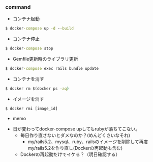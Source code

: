 ### command

* コンテナ起動
``` cmd
$ docker-compose up -d --build
```

* コンテナ停止
``` cmd
$ docker-compose stop
```
* Gemfile更新時のライブラリ更新
```cmd
$ docker-compose exec rails bundle update
```

* コンテナを消す
```cmd
$ docker rm $(docker ps -aq)
```

* イメージを消す
```cmd
$ docker rmi [image_id]
```






* memo
 - 日が変わってdocker-compose upしてもrubyが落ちてこない。
    - 毎日作り直さないとダメなのか？(めんどくさいなそれ)
      - my/rails5.2、mysql、ruby、railsのイメージを削除して再度my/rails5.2を作り直し(Dockerの再起動も含む)
    - Dockerの再起動だけでイケる？（明日確認する）
    